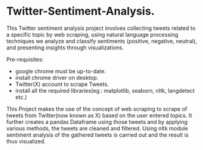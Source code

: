 # Twitter-Sentiment-Analysis.
This Twitter sentiment analysis project involves collecting tweets related to a specific topic by web scraping, using natural language processing techniques we analyze and classify sentiments (positive, negative, neutral), and presenting insights through visualizations.

Pre-requisites:
  * google chrome must be up-to-date.
  * install chrome driver on desktop.
  * Twitter(X) account to scrape Tweets.
  * install all the required libraries(eg.: matplotlib, seaborn, nltk, langdetect etc.)

This Project makes the use of the concept of web scraping to scrape of tweets from Twitter(now known as X) based on the user entered topics.
It further creates a pandas Dataframe using those tweets and by applying various methods, the tweets are cleaned and filtered.
Using nltk module sentiment analysis of the gathered tweets is carried out and the result is thus visualized.
